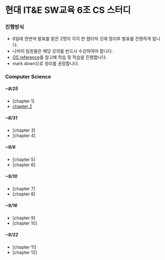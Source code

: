 # 현대 IT&E SW교육 6조 CS 스터디

### 진행방식 
* 6일에 한번씩 발표를 맡은 2명이 각각 한 챕터씩 깃에 정리후 발표를 진행하게 됩니다.
* 나머지 팀원들은 해당 강의를 반드시 수강하여야 합니다.
* [OS reference](https://www.youtube.com/watch?v=EdTtGv9w2sA&list=PLBrGAFAIyf5rby7QylRc6JxU5lzQ9c4tN)를 참고해 학습 및 학습을 진행합니다.
* mark down으로 정리를 권장합니다.

### Computer Science

##### ~8/25 
* [chapter 1]
* [chapter 2](/chapter2/chapter2.md)
##### ~8/31 
* [chapter 3]
* [chapter 4]
##### ~9/6
* [chapter 5]
* [chapter 6]
##### ~9/10 
* [chapter 7]
* [chapter 8]
##### ~9/16 
* [chapter 9]
* [chapter 10]
##### ~9/22
* [chapter 11]
* [chapter 12]
